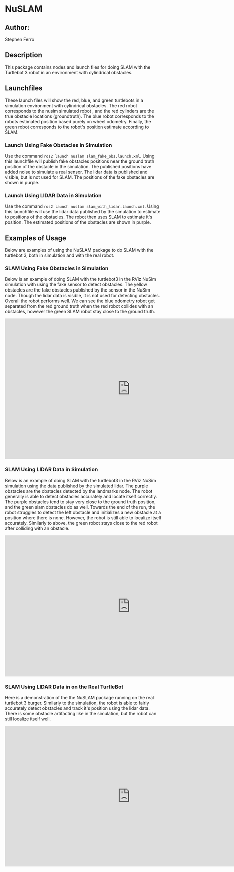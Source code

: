# NuSLAM

## Author:
Stephen Ferro

## Description
This package contains nodes and launch files for doing SLAM with the Turtlebot 3 robot in an environment with cylindrical obstacles. 

## Launchfiles
These launch files will show the red, blue, and green turtlebots in a simulation environment with cylindrical obstacles. The red robot corresponds to the nusim simulated robot , and the red cylinders are the true obstacle locations (groundtruth). The blue robot corresponds to the robots estimated position based purely on wheel odometry. Finally, the green robot corresponds to the robot's position estimate according to SLAM.

### Launch Using Fake Obstacles in Simulation
Use the command `ros2 launch nuslam slam_fake_obs.launch.xml`. Using this launchfile will publish fake obstacles positions near the ground truth position of the obstacle in the simulation. The published positions have added noise to simulate a real sensor. The lidar data is published and visible, but is not used for SLAM. The positions of the fake obstacles are shown in purple.

### Launch Using LIDAR Data in Simulation
Use the command `ros2 launch nuslam slam_with_lidar.launch.xml`. Using this launchfile will use the lidar data published by the simulation to estimate to positions of the obstacles. The robot then uses SLAM to estimate it's position. The estimated positions of the obstacles are shown in purple.

## Examples of Usage
Below are examples of using the NuSLAM package to do SLAM with the turtlebot 3, both in simulation and with the real robot.

### SLAM Using Fake Obstacles in Simulation
Below is an example of doing SLAM with the turtlebot3 in the RViz NuSim simulation with using the fake sensor to detect obstacles. The yellow obstacles are the fake obstacles published by the sensor in the NuSim node. Though the lidar data is visible, it is not used for detecting obstacles. Overall the robot performs well. We can see the blue odometry robot get separated from the red ground truth when the red robot collides with an obstacles, however the green SLAM robot stay close to the ground truth. 

<iframe width="800" height="450" src="https://www.youtube.com/embed/GZHW5FWFSJA?si=mVid1-DSB7gSf7Zp" title="YouTube video player" frameborder="0" allow="accelerometer; autoplay; clipboard-write; encrypted-media; gyroscope; picture-in-picture; web-share" allowfullscreen></iframe>

### SLAM Using LIDAR Data in Simulation
Below is an example of doing SLAM with the turtlebot3 in the RViz NuSim simulation using the data published by the simulated lidar. The purple obstacles are the obstacles detected by the landmarks node. The robot generally is able to detect obstacles accurately and locate itself correctly. The purple obstacles tend to stay very close to the ground truth position, and the green slam obstacles do as well. Towards the end of the run, the robot struggles to detect the left obstacle and initializes a new obstacle at a position where there is none. However, the robot is still able to localize itself accurately. Similarly to above, the green robot stays close to the red robot after colliding with an obstacle.  

<iframe width="800" height="450" src="https://www.youtube.com/embed/jyUSyTG43Zc?si=2k3R6ZTTwk8cCMpl" title="YouTube video player" frameborder="0" allow="accelerometer; autoplay; clipboard-write; encrypted-media; gyroscope; picture-in-picture; web-share" allowfullscreen></iframe>

### SLAM Using LIDAR Data in on the Real TurtleBot
Here is a demonstration of the the NuSLAM package running on the real turtlebot 3 burger. Similarly to the simulation, the robot is able to fairly accurately detect obstacles and track it's position using the lidar data. There is some obstacle artifacting like in the simulation, but the robot can still localize itself well. 

<iframe width="800" height="450" src="https://www.youtube.com/embed/JjyP8bdBT1g?si=lRUmbJy-m2rO0yMx" title="YouTube video player" frameborder="0" allow="accelerometer; autoplay; clipboard-write; encrypted-media; gyroscope; picture-in-picture; web-share" allowfullscreen></iframe>